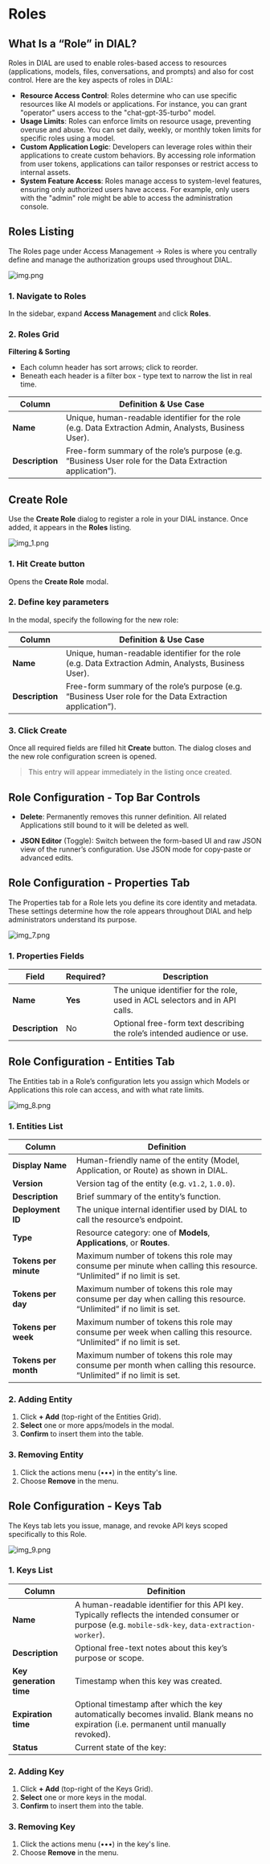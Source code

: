 # Roles

## What Is a “Role” in DIAL?

Roles in DIAL are used to enable roles-based access to resources (applications, models, files, conversations, and prompts) and also for cost control. Here are the key aspects of roles in DIAL:
* **Resource Access Control**: Roles determine who can use specific resources like AI models or applications. For instance, you can grant "operator" users access to the "chat-gpt-35-turbo" model.
* **Usage Limits**: Roles can enforce limits on resource usage, preventing overuse and abuse. You can set daily, weekly, or monthly token limits for specific roles using a model.
* **Custom Application Logic**: Developers can leverage roles within their applications to create custom behaviors. By accessing role information from user tokens, applications can tailor responses or restrict access to internal assets.
* **System Feature Access**: Roles manage access to system-level features, ensuring only authorized users have access. For example, only users with the "admin" role might be able to access the administration console.

## Roles Listing

The Roles page under Access Management → Roles is where you centrally define and manage the authorization groups used throughout DIAL. 

![img.png](img/img_37.png)

### 1. Navigate to Roles

In the sidebar, expand **Access Management** and click **Roles**.

### 2. Roles Grid

**Filtering & Sorting**
* Each column header has sort arrows; click to reorder.
* Beneath each header is a filter box - type text to narrow the list in real time.

| Column          | Definition & Use Case                                                                                     |
|-----------------|-----------------------------------------------------------------------------------------------------------|
| **Name**        | Unique, human-readable identifier for the role (e.g. Data Extraction Admin, Analysts, Business User).     |
| **Description** | Free-form summary of the role’s purpose (e.g. “Business User role for the Data Extraction application”).  |


## Create Role

Use the **Create Role** dialog to register a role in your DIAL instance. Once added, it appears in the **Roles** listing.

![img_1.png](img/img_38.png)

### 1. Hit **Create** button 

Opens the **Create Role** modal.

### 2. Define key parameters

In the modal, specify the following for the new role:

| Column          | Definition & Use Case                                                                                     |
|-----------------|-----------------------------------------------------------------------------------------------------------|
| **Name**        | Unique, human-readable identifier for the role (e.g. Data Extraction Admin, Analysts, Business User).     |
| **Description** | Free-form summary of the role’s purpose (e.g. “Business User role for the Data Extraction application”).  |


### 3. Click Create 
Once all required fields are filled hit **Create** button. The dialog closes and the new role configuration screen is opened.

  > This entry will appear immediately in the listing once created.


## Role Configuration - Top Bar Controls

* **Delete**: Permanently removes this runner definition. All related Applications still bound to it will be deleted as well.

* **JSON Editor** (Toggle): Switch between the form-based UI and raw JSON view of the runner’s configuration. Use JSON mode for copy-paste or advanced edits.


## Role Configuration - Properties Tab

The Properties tab for a Role lets you define its core identity and metadata. These settings determine how the role appears throughout DIAL and help administrators understand its purpose.

![img_7.png](img/img_39.png)

### 1. Properties Fields

| Field           | Required? | Description                                                                 |
|-----------------|-----------|-----------------------------------------------------------------------------|
| **Name**        | **Yes**   | The unique identifier for the role, used in ACL selectors and in API calls. |
| **Description** | No        | Optional free-form text describing the role’s intended audience or use.     |


## Role Configuration - Entities Tab

The Entities tab in a Role’s configuration lets you assign which Models or Applications this role can access, and with what rate limits.

![img_8.png](img/img_40.png)

### 1. Entities List

| Column                | Definition                                                                                                            |
| --------------------- |-----------------------------------------------------------------------------------------------------------------------|
| **Display Name**      | Human-friendly name of the entity (Model, Application, or Route) as shown in DIAL.                                    |
| **Version**           | Version tag of the entity (e.g. `v1.2`, `1.0.0`).                                                                     |
| **Description**       | Brief summary of the entity’s function.                                                                               |
| **Deployment ID**     | The unique internal identifier used by DIAL to call the resource’s endpoint.                                          |
| **Type**              | Resource category: one of **Models**, **Applications**, or **Routes**.                                                |
| **Tokens per minute** | Maximum number of tokens this role may consume per minute when calling this resource. “Unlimited” if no limit is set. |
| **Tokens per day**    | Maximum number of tokens this role may consume per day when calling this resource. “Unlimited” if no limit is set.    |
| **Tokens per week**   | Maximum number of tokens this role may consume per week when calling this resource. “Unlimited” if no limit is set.   |
| **Tokens per month**  | Maximum number of tokens this role may consume per month when calling this resource. “Unlimited” if no limit is set.  |

### 2. Adding Entity

1. Click **+ Add** (top-right of the Entities Grid).
2. **Select** one or more apps/models in the modal.
3. **Confirm** to insert them into the table.

### 3. Removing Entity
 
1. Click the actions menu (•••) in the entity's line.
2. Choose **Remove** in the menu.


## Role Configuration - Keys Tab

The Keys tab lets you issue, manage, and revoke API keys scoped specifically to this Role.

![img_9.png](img/img_41.png)

### 1. Keys List

| Column                  | Definition                                                                                                                                           |
|-------------------------|------------------------------------------------------------------------------------------------------------------------------------------------------|
| **Name**                | A human-readable identifier for this API key. Typically reflects the intended consumer or purpose (e.g. `mobile-sdk-key`, `data-extraction-worker`). |
| **Description**         | Optional free-text notes about this key’s purpose or scope.                                                                                          |
| **Key generation time** | Timestamp when this key was created.                                                                                                                 |
| **Expiration time**     | Optional timestamp after which the key automatically becomes invalid. Blank means no expiration (i.e. permanent until manually revoked).             |
| **Status**              | Current state of the key:                                                                                                                            |

### 2. Adding Key

1. Click **+ Add** (top-right of the Keys Grid).
2. **Select** one or more keys in the modal.
3. **Confirm** to insert them into the table.

### 3. Removing Key
 
1. Click the actions menu (•••) in the key's line.
2. Choose **Remove** in the menu.